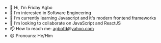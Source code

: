 - 👋 Hi, I’m Friday Agbo
- 👀 I’m interested in Software Engineering
- 🌱 I’m currently learning Javascript and it's modern frontend frameworks
- 💞️ I’m looking to collaborate on JavaScript and ReactJS
- 📫 How to reach me: agbofd@yahoo.com
- 😄 Pronouns: He/Him
